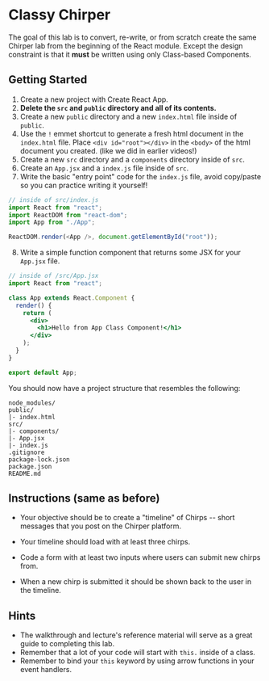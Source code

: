 # Classy Chirper

The goal of this lab is to convert, re-write, or from scratch create the same Chirper lab from the beginning of the React module. Except the design constraint is that it **must** be written using only Class-based Components.

## Getting Started

1. Create a new project with Create React App.
2. **Delete the `src` and `public` directory and all of its contents.**
3. Create a new `public` directory and a new `index.html` file inside of `public`.
4. Use the `!` emmet shortcut to generate a fresh html document in the `index.html` file. Place `<div id="root"></div>` in the `<body>` of the html document you created. (like we did in earlier videos!)
5. Create a new `src` directory and a `components` directory inside of `src`.
6. Create an `App.jsx` and a `index.js` file inside of `src`.
7. Write the basic "entry point" code for the `index.js` file, avoid copy/paste so you can practice writing it yourself!

```js
// inside of src/index.js
import React from "react";
import ReactDOM from "react-dom";
import App from "./App";

ReactDOM.render(<App />, document.getElementById("root"));
```

8. Write a simple function component that returns some JSX for your `App.jsx` file.

```jsx
// inside of /src/App.jsx
import React from "react";

class App extends React.Component {
  render() {
    return (
      <div>
        <h1>Hello from App Class Component!</h1>
      </div>
    );
  }
}

export default App;
```

You should now have a project structure that resembles the following:

```
node_modules/
public/
|- index.html
src/
|- components/
|- App.jsx
|- index.js
.gitignore
package-lock.json
package.json
README.md
```

## Instructions (same as before)

- Your objective should be to create a "timeline" of Chirps -- short messages that you post on the Chirper platform.

- Your timeline should load with at least three chirps.

- Code a form with at least two inputs where users can submit new chirps from.

- When a new chirp is submitted it should be shown back to the user in the timeline.

## Hints

- The walkthrough and lecture's reference material will serve as a great guide to completing this lab.
- Remember that a lot of your code will start with `this.` inside of a class.
- Remember to bind your `this` keyword by using arrow functions in your event handlers.
